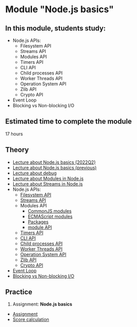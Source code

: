 # Module "Node.js basics"

## In this module, students study:

- Node.js APIs:
  - Filesystem API
  - Streams API
  - Modules API
  - Timers API
  - CLI API
  - Child processes API
  - Worker Threads API
  - Operation System API
  - Zlib API
  - Crypto API
- Event Loop
- Blocking vs Non-blocking I/O

## Estimated time to complete the module
17 hours

## Theory 
- [Lecture about Node.js basics (2022Q2)](https://www.youtube.com/watch?v=oXoSeVbXX_M)
- [Lecture about Node.js basics (previous)](https://youtu.be/dcdjTqKV2_Q)
- [Lecture about debug](https://youtu.be/BP2I6VblN8U)
- [Lecture about Modules in Node.js](https://www.youtube.com/watch?v=RXFOAqsWzFA)
- [Lecture about Streams in Node.js](https://youtu.be/o1WPOQgPT3Y)
- Node.js APIs:
  - [Filesystem API](https://nodejs.org/dist/latest-v16.x/docs/api/fs.html)
  - [Streams API](https://nodejs.org/dist/latest-v16.x/docs/api/stream.html)
  - Modules API
    - [CommonJS modules](https://nodejs.org/dist/latest-v16.x/docs/api/modules.html)
    - [ECMAScript modules](https://nodejs.org/dist/latest-v16.x/docs/api/esm.html)
    - [Packages](https://nodejs.org/dist/latest-v16.x/docs/api/packages.html)
    - [module API](https://nodejs.org/dist/latest-v16.x/docs/api/module.html)
  - [Timers API](https://nodejs.org/en/docs/guides/timers-in-node/)
  - [CLI API](https://nodejs.org/dist/latest-v16.x/docs/api/cli.html)
  - [Child processes API](https://nodejs.org/dist/latest-v16.x/docs/api/child_process.html)
  - [Worker Threads API](https://nodejs.org/dist/latest-v16.x/docs/api/worker_threads.html)
  - [Operation System API](https://nodejs.org/dist/latest-v16.x/docs/api/os.html)
  - [Zlib API](https://nodejs.org/dist/latest-v16.x/docs/api/zlib.html)
  - [Crypto API](https://nodejs.org/dist/latest-v16.x/docs/api/crypto.html)
- [Event Loop](https://nodejs.org/en/docs/guides/event-loop-timers-and-nexttick/)
- [Blocking vs Non-blocking I/O](https://nodejs.org/en/docs/guides/blocking-vs-non-blocking/)

## Practice
1. Assignment: **Node.js basics**
  - [Assignment](https://github.com/AlreadyBored/nodejs-assignments/blob/main/assignments/nodejs-basics/assignment.md)
  - [Score calculation](https://github.com/AlreadyBored/nodejs-assignments/blob/main/assignments/nodejs-basics/score.md)